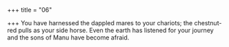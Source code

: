 +++
title = "06"

+++
You have harnessed the dappled mares to your chariots; the
chestnut-red pulls as your side horse.
Even the earth has listened for your journey and the sons of Manu have  become afraid.